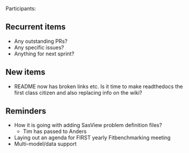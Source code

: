 Participants:

Recurrent items
----------------
* Any outstanding PRs?
* Any specific issues?
* Anything for next sprint?

New items
---------
* README now has broken links etc. Is it time to make readthedocs the first class citizen and also replacing info on the wiki? 

Reminders
---------
* How it is going with adding SasView problem definition files?
  - Tim has passed to Anders
* Laying out an agenda for FIRST yearly Fitbenchmarking meeting
* Multi-model/data support
